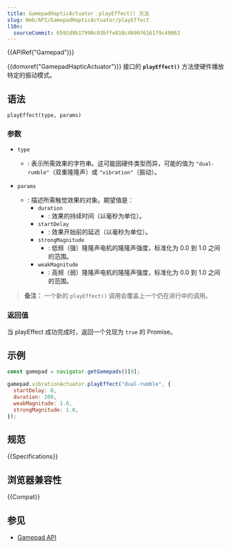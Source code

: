 ```yaml
---
title: GamepadHapticActuator：playEffect() 方法
slug: Web/API/GamepadHapticActuator/playEffect
l10n:
  sourceCommit: 6592d9b17990c03bffe810c4696f6161f9c49063
---
```


{{APIRef("Gamepad")}}

{{domxref("GamepadHapticActuator")}} 接口的 **`playEffect()`** 方法使硬件播放特定的振动模式。

## 语法

```js-nolint
playEffect(type, params)
```

### 参数

- `type`

  - : 表示所需效果的字符串。这可能因硬件类型而异，可能的值为 `"dual-rumble"`（双重隆隆声）或 `"vibration"`（振动）。

- `params`
  - : 描述所需触觉效果的对象。期望值是：
    - `duration`
      - : 效果的持续时间（以毫秒为单位）。
    - `startDelay`
      - : 效果开始前的延迟（以毫秒为单位）。
    - `strongMagnitude`
      - : 低频（强）隆隆声电机的隆隆声强度，标准化为 0.0 到 1.0 之间的范围。
    - `weakMagnitude`
      - : 高频（弱）隆隆声电机的隆隆声强度，标准化为 0.0 到 1.0 之间的范围。

> **备注：** 一个新的 `playEffect()` 调用会覆盖上一个仍在进行中的调用。

### 返回值

当 playEffect 成功完成时，返回一个兑现为 `true` 的 Promise。

## 示例

```js
const gamepad = navigator.getGamepads()[0];

gamepad.vibrationActuator.playEffect("dual-rumble", {
  startDelay: 0,
  duration: 200,
  weakMagnitude: 1.0,
  strongMagnitude: 1.0,
});
```

## 规范

{{Specifications}}

## 浏览器兼容性

{{Compat}}

## 参见

- [Gamepad API](/zh-CN/docs/Web/API/Gamepad_API)

